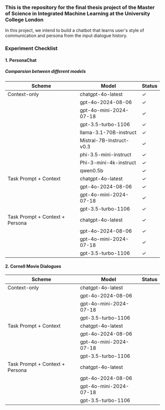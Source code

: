### This is the repository for the final thesis project of the Master of Science in Integrated Machine Learning at the University College London

In this project, we intend to build a chatbot that learns user's style of communication and persona from the input dialogue history.


### Experiment Checklist
#### 1. PersonaChat

##### Comparsion between different models
| Scheme                 | Model                 | Status |
|------------------------|-----------------------|--------|
| Context-only           | chatgpt-4o-latest     |  &check;     |
|                        | gpt-4o-2024-08-06     |  &check;   |
|                        | gpt-4o-mini-2024-07-18|  &check;    |
|                        | gpt-3.5-turbo-1106    |  &check;    |
|                        | llama-3.1-70B-instruct     |  &check;    |
|                        | Mistral-7B-Instruct-v0.3     |  &check;    |
|                        | phi-3.5-mini-instruct     |  &check;    |
|                        | Phi-3-mini-4k-instruct     |  &check;    |
|                        | qwen0.5b     |  &check;    |
| Task Prompt + Context  | chatgpt-4o-latest     |   &check;     |
|                        | gpt-4o-2024-08-06     |   &check;     |
|                        | gpt-4o-mini-2024-07-18|   &check;     |
|                        | gpt-3.5-turbo-1106    |   &check;     |
| Task Prompt + Context + Persona | chatgpt-4o-latest     |    &check;    |
|                        | gpt-4o-2024-08-06     |    &check;    |
|                        | gpt-4o-mini-2024-07-18|   &check;     |
|                        | gpt-3.5-turbo-1106    |   &check;     |





#### 2. Cornell Movie Dialogues

| Scheme                 | Model                 | Status |
|------------------------|-----------------------|--------|
| Context-only           | chatgpt-4o-latest     |        |
|                        | gpt-4o-2024-08-06     |        |
|                        | gpt-4o-mini-2024-07-18|        |
|                        | gpt-3.5-turbo-1106    |        |
| Task Prompt + Context  | chatgpt-4o-latest     |        |
|                        | gpt-4o-2024-08-06     |        |
|                        | gpt-4o-mini-2024-07-18|        |
|                        | gpt-3.5-turbo-1106    |        |
| Task Prompt + Context + Persona | chatgpt-4o-latest     |        |
|                        | gpt-4o-2024-08-06     |        |
|                        | gpt-4o-mini-2024-07-18|        |
|                        | gpt-3.5-turbo-1106    |        |




